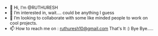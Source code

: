 - 👋 Hi, I’m @RUTHURESH
- 👀 I’m interested in, wait.... could be anything I guess
- 💞️ I’m looking to collaborate with some like minded people to work on cool projects.
- 📫 How to reach me on : ruthuresh10@gmail.com
      That's It :) Bye Bye.....

<!---
RUTHURESH/RUTHURESH is a ✨ special ✨ repository because its `README.md` (this file) appears on your GitHub profile.
You can click the Preview link to take a look at your changes.
--->
